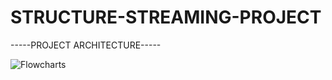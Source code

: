 # STRUCTURE-STREAMING-PROJECT
-----PROJECT ARCHITECTURE-----

![Flowcharts](https://github.com/user-attachments/assets/4ba1fd0f-596f-44d7-a701-65c8d246625c)

